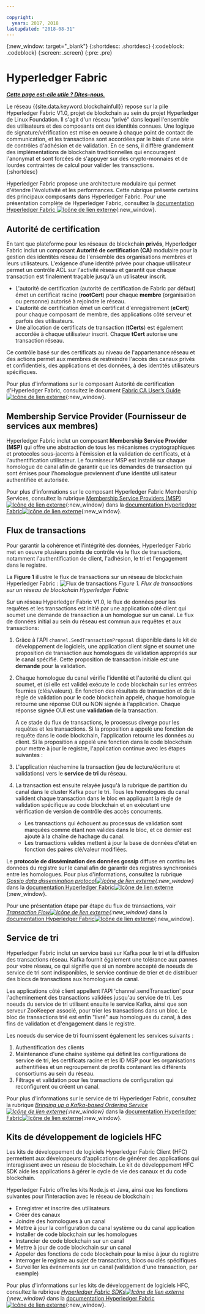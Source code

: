 ```yaml
---

copyright:
  years: 2017, 2018
lastupdated: "2018-08-31"
---
```


{:new_window: target="_blank"}
{:shortdesc: .shortdesc}
{:codeblock: .codeblock}
{:screen: .screen}
{:pre: .pre}


# Hyperledger Fabric


***[Cette page est-elle utile ? Dites-nous.](https://www.surveygizmo.com/s3/4501493/IBM-Blockchain-Documentation)***


Le réseau {{site.data.keyword.blockchainfull}} repose sur la pile Hyperledger Fabric V1.0, projet de blockchain au sein du projet Hyperledger de Linux Foundation.  Il s'agit d'un réseau "privé" dans lequel l'ensemble des utilisateurs et des composants ont des identités connues.  Une logique de signature/vérification est mise en oeuvre à chaque point de contact de communication, et les transactions sont accordées par le biais d'une série de contrôles d'adhésion et de validation.  En ce sens, il diffère grandement des implémentations de blockchain traditionnelles qui encouragent l'anonymat et sont forcées de s'appuyer sur des crypto-monnaies et de lourdes contraintes de calcul pour valider les transactions.  
{:shortdesc}

Hyperledger Fabric propose une architecture modulaire qui permet d'étendre l'évolutivité et les performances.  Cette rubrique présente certains des principaux composants dans Hyperledger Fabric.  Pour une présentation complète de Hyperledger Fabric, consultez la [documentation Hyperledger Fabric ![Icône de lien externe](../images/external_link.svg "Icône de lien externe")](http://hyperledger-fabric.readthedocs.io/en/release-1.1/){:new_window}.  

## Autorité de certification  
En tant que plateforme pour les réseaux de blockchain **privés**, Hyperledger Fabric inclut un composant **Autorité de certification (CA)** modulaire pour la gestion des identités réseau de l'ensemble des organisations membres et leurs utilisateurs. L'exigence d'une identité privée pour chaque utilisateur permet un contrôle ACL sur l'activité réseau et garantit que chaque transaction est finalement traçable jusqu'à un utilisateur inscrit.  
* L'autorité de certification (autorité de certification de Fabric par défaut) émet un certificat racine (**rootCert**) pour chaque **membre** (organisation ou personne) autorisé à rejoindre le réseau.
* L'autorité de certification émet un certificat d'enregistrement (**eCert**) pour chaque composant de membre, des applications côté serveur et parfois des utilisateurs.
* Une allocation de certificats de transaction (**tCerts**) est également accordée à chaque utilisateur inscrit.  Chaque **tCert** autorise une transaction réseau.

Ce contrôle basé sur des certificats au niveau de l'appartenance réseau et des actions permet aux membres de restreindre l'accès des canaux privés et confidentiels, des applications et des données, à des identités utilisateurs spécifiques.

Pour plus d'informations sur le composant Autorité de certification d'Hyperledger Fabric, consultez le document [Fabric CA User’s Guide ![Icône de lien externe](../images/external_link.svg "Icône de lien externe")](https://hyperledger-fabric-ca.readthedocs.io/en/release-1.1/){:new_window}.

## Membership Service Provider (Fournisseur de services aux membres)  
Hyperledger Fabric inclut un composant **Membership Service Provider (MSP)** qui offre une abstraction de tous les mécanismes cryptographiques et protocoles sous-jacents à l'émission et la validation de certificats, et à l'authentification utilisateur.  Le fournisseur MSP est installé sur chaque homologue de canal afin de garantir que les demandes de transaction qui sont émises pour l'homologue proviennent d'une identité utilisateur authentifiée et autorisée.

Pour plus d'informations sur le composant Hyperledger Fabric Membership Services, consultez la rubrique [Membership Service Providers (MSP) ![Icône de lien externe](../images/external_link.svg "Icône de lien externe")](http://hyperledger-fabric.readthedocs.io/en/release-1.1/msp.html){:new_window} dans la [documentation Hyperledger Fabric![Icône de lien externe](../images/external_link.svg "Icône de lien externe")](http://hyperledger-fabric.readthedocs.io/en/release-1.1/){:new_window}.

## Flux de transactions  
Pour garantir la cohérence et l'intégrité des données, Hyperledger Fabric met en oeuvre plusieurs points de contrôle via le flux de transactions, notamment l'authentification de client, l'adhésion, le tri et l'engagement dans le registre.

La **Figure 1** illustre le flux de transactions sur un réseau de blockchain Hyperledger Fabric :
![Flux de transactions](../images/v10_txflow.png "Flux de transactions sur un réseau de blockchain Hyperledger Fabric")
*Figure 1. Flux de transactions sur un réseau de blockchain Hyperledger Fabric*

Sur un réseau Hyperledger Fabric V1.0, le flux de données pour les requêtes et les transactions est initié par une application côté client qui soumet une demande de transaction à un homologue sur un canal. Le flux de données initial au sein du réseau est commun aux requêtes et aux transactions:

1. Grâce à l'API `channel.SendTransactionProposal` disponible dans le kit de développement de logiciels, une application client signe et soumet une proposition de transaction aux homologues de validation appropriés sur le canal spécifié.  Cette proposition de transaction initiale est une **demande** pour la validation.  
2. Chaque homologue du canal vérifie l'identité et l'autorité du client qui soumet, et (si elle est valide) exécute le code blockchain sur les entrées fournies (clés/valeurs).  En fonction des résultats de transaction et de la règle de validation pour le code blockchain appelé, chaque homologue retourne une réponse OUI ou NON signée à l'application.  Chaque réponse signée OUI est une **validation** de la transaction.

	A ce stade du flux de transactions, le processus diverge pour les requêtes et les transactions.  Si la proposition a appelé une fonction de requête dans le code blockchain, l'application retourne les données au client.  Si la proposition a appelé une fonction dans le code blockchain pour mettre à jour le registre, l'application continue avec les étapes suivantes :  
3. L'application réachemine la transaction (jeu de lecture/écriture et validations) vers le **service de tri** du réseau.  
4. La transaction est ensuite relayée jusqu'à la rubrique de partition du canal dans le cluster Kafka pour le tri.  Tous les homologues du canal valident chaque transaction dans le bloc en appliquant la règle de validation spécifique au code blockchain et en exécutant une vérification de version de contrôle des accès concurrents.  
	* Les transactions qui échouent au processus de validation sont marquées comme étant non valides dans le bloc, et ce dernier est ajouté à la chaîne de hachage du canal.  
	* Les transactions valides mettent à jour la base de données d'état en fonction des paires clé/valeur modifiées.  

Le **protocole de dissémination des données gossip** diffuse en continu les données du registre sur le canal afin de garantir des registres synchronisés entre les homologues.  Pour plus d'informations, consultez la rubrique *[Gossip data dissemination protocol![Icône de lien externe](../images/external_link.svg "Icône de lien externe")](http://hyperledger-fabric.readthedocs.io/en/release-1.1/gossip.html){:new_window}* dans la [documentation Hyperledger Fabric![Icône de lien externe](../images/external_link.svg "Icône de lien externe")](http://hyperledger-fabric.readthedocs.io/en/release-1.1/){:new_window}.

Pour une présentation étape par étape du flux de transactions, voir *[Transaction Flow![Icône de lien externe](../images/external_link.svg "Icône de lien externe")](http://hyperledger-fabric.readthedocs.io/en/release-1.1/txflow.html){:new_window}* dans la [documentation Hyperledger Fabric![Icône de lien externe](../images/external_link.svg "Icône de lien externe")](http://hyperledger-fabric.readthedocs.io/en/release-1.1/){:new_window}.  

## Service de tri
Hyperledger Fabric inclut un service basé sur Kafka pour le tri et la diffusion des transactions réseau. Kafka fournit également une tolérance aux pannes pour votre réseau, ce qui signifie que si un nombre accepté de noeuds de service de tri sont indisponibles, le service continue de trier et de distribuer des blocs de transactions aux homologues de canal.

Les applications côté client appellent l'API 'channel.sendTransaction' pour l'acheminement des transactions validées jusqu'au service de tri. Les noeuds du service de tri utilisent ensuite le service Kafka, ainsi que son serveur ZooKeeper associé, pour trier les transactions dans un bloc. Le bloc de transactions trié est enfin "livré" aux homologues du canal, à des fins de validation et d'engagement dans le registre.

Les noeuds du service de tri fournissent également les services suivants :
1. Authentification des clients
2. Maintenance d'une chaîne système qui définit les configurations de service de tri, les certificats racine et les ID MSP pour les organisations authentifiées et un regroupement de profils contenant les différents consortiums au sein du réseau.
3. Filtrage et validation pour les transactions de configuration qui reconfigurent ou créent un canal.  

Pour plus d'informations sur le service de tri Hyperledger Fabric, consultez la rubrique *[Bringing up a Kafka-based Ordering Service ![Icône de lien externe](../images/external_link.svg "Icône de lien externe")](http://hyperledger-fabric.readthedocs.io/en/release-1.1/kafka.html){:new_window}* dans la [documentation Hyperledger Fabric![Icône de lien externe](../images/external_link.svg "Icône de lien externe")](http://hyperledger-fabric.readthedocs.io/en/release-1.1/){:new_window}.

## Kits de développement de logiciels HFC
Les kits de développement de logiciels Hyperledger Fabric Client (HFC) permettent aux développeurs d'applications de générer des applications qui interagissent avec un réseau de blockchain. Le kit de développement HFC SDK aide les applications à gérer le cycle de vie des canaux et du code blockchain.

Hyperledger Fabric offre les kits Node.js et Java, ainsi que les fonctions suivantes pour l'interaction avec le réseau de blockchain :
* Enregistrer et inscrire des utilisateurs
* Créer des canaux
* Joindre des homologues à un canal
* Mettre à jour la configuration du canal système ou du canal application
* Installer de code blockchain sur les homologues
* Instancier de code blockchain sur un canal
* Mettre à jour de code blockchain sur un canal
* Appeler des fonctions de code blockchain pour la mise à jour du registre
* Interroger le registre au sujet de transactions, blocs ou clés spécifiques
* Surveiller les événements sur un canal (validation d'une transaction, par exemple)

Pour plus d'informations sur les kits de développement de logiciels HFC, consultez la rubrique *[Hyperledger Fabric SDKs![Icône de lien externe](../images/external_link.svg "Icône de lien externe")](http://hyperledger-fabric.readthedocs.io/en/release-1.1/fabric-sdks.html){:new_window}* dans la [documentation Hyperledger Fabric![Icône de lien externe](../images/external_link.svg "Icône de lien externe")](http://hyperledger-fabric.readthedocs.io/en/release-1.1/){:new_window}.
